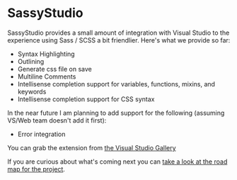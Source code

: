 # SassyStudio

SassyStudio provides a small amount of integration with Visual Studio to the experience using
Sass / SCSS a bit friendlier. Here's what we provide so far:

- Syntax Highlighting
- Outlining
- Generate css file on save
- Multiline Comments
- Intellisense completion support for variables, functions, mixins, and keywords
- Intellisense completion support for CSS syntax

In the near future I am planning to add support for the following (assuming VS/Web team doesn't add it first):

- Error integration

You can grab the extension from [the Visual Studio Gallery](http://visualstudiogallery.msdn.microsoft.com/85fa99a6-e4c6-4a1c-9f00-e6a8129b6f4d)

If you are curious about what's coming next you can [take a look at the road map for the project](http://darrenkopp.com/posts/2013/09/10/SassyStudio-v06-and-roadmap.html).
